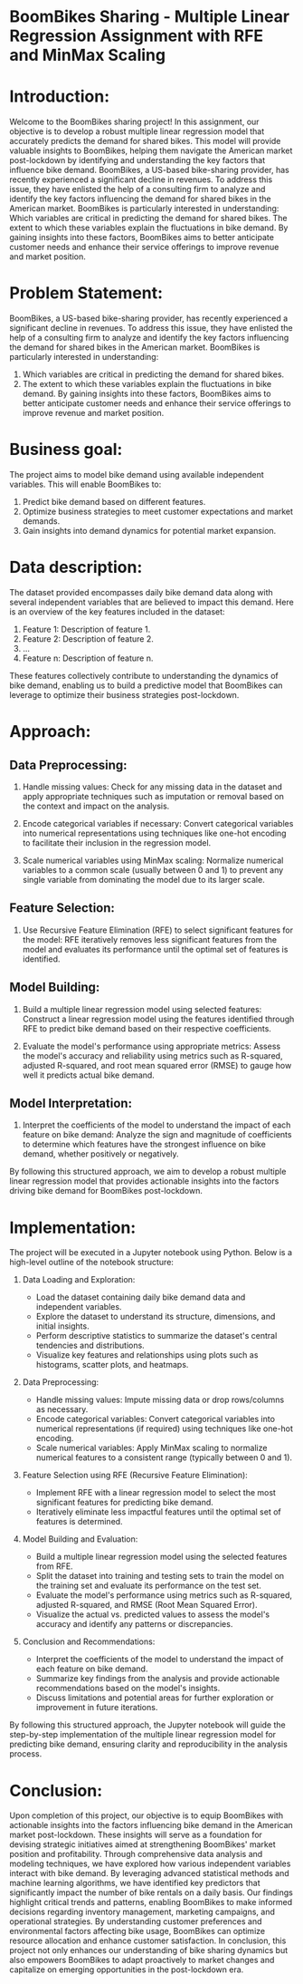 # BoomBikes Sharing - Multiple Linear Regression Assignment with RFE and MinMax Scaling

# Introduction:

Welcome to the BoomBikes sharing project! In this assignment, our objective is to develop a robust multiple linear regression model that accurately predicts the demand for shared bikes. This model will provide valuable insights to BoomBikes, helping them navigate the American market post-lockdown by identifying and understanding the key factors that influence bike demand.
BoomBikes, a US-based bike-sharing provider, has recently experienced a significant decline in revenues. To address this issue, they have enlisted the help of a consulting firm to analyze and identify the key factors influencing the demand for shared bikes in the American market. BoomBikes is particularly interested in understanding:
Which variables are critical in predicting the demand for shared bikes.
The extent to which these variables explain the fluctuations in bike demand.
By gaining insights into these factors, BoomBikes aims to better anticipate customer needs and enhance their service offerings to improve revenue and market position.

# Problem Statement:

BoomBikes, a US-based bike-sharing provider, has recently experienced a significant decline in revenues. To address this issue, they have enlisted the help of a consulting firm to analyze and identify the key factors influencing the demand for shared bikes in the American market. BoomBikes is particularly interested in understanding:

1. Which variables are critical in predicting the demand for shared bikes.
2. The extent to which these variables explain the fluctuations in bike demand.
By gaining insights into these factors, BoomBikes aims to better anticipate customer needs and enhance their service offerings to improve revenue and market position.

# Business goal:

The project aims to model bike demand using available independent variables. This will enable BoomBikes to:

1. Predict bike demand based on different features.
2. Optimize business strategies to meet customer expectations and market demands.
3. Gain insights into demand dynamics for potential market expansion.

# Data description:

The dataset provided encompasses daily bike demand data along with several independent variables that are believed to impact this demand. Here is an overview of the key features included in the dataset:

1. Feature 1: Description of feature 1.
2. Feature 2: Description of feature 2.
3. ...
4. Feature n: Description of feature n.

These features collectively contribute to understanding the dynamics of bike demand, enabling us to build a predictive model that BoomBikes can leverage to optimize their business strategies post-lockdown.

# Approach:

## Data Preprocessing:

1. Handle missing values: Check for any missing data in the dataset and apply appropriate techniques such as imputation or removal based on the context and impact on the analysis.

2. Encode categorical variables if necessary: Convert categorical variables into numerical representations using techniques like one-hot encoding to facilitate their inclusion in the regression model.

3. Scale numerical variables using MinMax scaling: Normalize numerical variables to a common scale (usually between 0 and 1) to prevent any single variable from dominating the model due to its larger scale.

## Feature Selection:

1. Use Recursive Feature Elimination (RFE) to select significant features for the model: RFE iteratively removes less significant features from the model and evaluates its performance until the optimal set of features is identified.

## Model Building:

1. Build a multiple linear regression model using selected features: Construct a linear regression model using the features identified through RFE to predict bike demand based on their respective coefficients.

2. Evaluate the model's performance using appropriate metrics: Assess the model's accuracy and reliability using metrics such as R-squared, adjusted R-squared, and root mean squared error (RMSE) to gauge how well it predicts actual bike demand.

## Model Interpretation:

1. Interpret the coefficients of the model to understand the impact of each feature on bike demand: Analyze the sign and magnitude of coefficients to determine which features have the strongest influence on bike demand, whether positively or negatively.

By following this structured approach, we aim to develop a robust multiple linear regression model that provides actionable insights into the factors driving bike demand for BoomBikes post-lockdown.


# Implementation:

The project will be executed in a Jupyter notebook using Python. Below is a high-level outline of the notebook structure:

1. Data Loading and Exploration:
   - Load the dataset containing daily bike demand data and independent variables.
   - Explore the dataset to understand its structure, dimensions, and initial insights.
   - Perform descriptive statistics to summarize the dataset's central tendencies and distributions.
   - Visualize key features and relationships using plots such as histograms, scatter plots, and heatmaps.

2. Data Preprocessing:
   - Handle missing values: Impute missing data or drop rows/columns as necessary.
   - Encode categorical variables: Convert categorical variables into numerical representations (if required) using techniques like one-hot encoding.
   - Scale numerical variables: Apply MinMax scaling to normalize numerical features to a consistent range (typically between 0 and 1).

3. Feature Selection using RFE (Recursive Feature Elimination):
   - Implement RFE with a linear regression model to select the most significant features for predicting bike demand.
   - Iteratively eliminate less impactful features until the optimal set of features is determined.

4. Model Building and Evaluation:
   - Build a multiple linear regression model using the selected features from RFE.
   - Split the dataset into training and testing sets to train the model on the training set and evaluate its performance on the test set.
   - Evaluate the model's performance using metrics such as R-squared, adjusted R-squared, and RMSE (Root Mean Squared Error).
   - Visualize the actual vs. predicted values to assess the model's accuracy and identify any patterns or discrepancies.

5. Conclusion and Recommendations:
   - Interpret the coefficients of the model to understand the impact of each feature on bike demand.
   - Summarize key findings from the analysis and provide actionable recommendations based on the model's insights.
   - Discuss limitations and potential areas for further exploration or improvement in future iterations.

By following this structured approach, the Jupyter notebook will guide the step-by-step implementation of the multiple linear regression model for predicting bike demand, ensuring clarity and reproducibility in the analysis process.


# Conclusion:


Upon completion of this project, our objective is to equip BoomBikes with actionable insights into the factors influencing bike demand in the American market post-lockdown. These insights will serve as a foundation for devising strategic initiatives aimed at strengthening BoomBikes' market position and profitability.
Through comprehensive data analysis and modeling techniques, we have explored how various independent variables interact with bike demand. By leveraging advanced statistical methods and machine learning algorithms, we have identified key predictors that significantly impact the number of bike rentals on a daily basis. 
Our findings highlight critical trends and patterns, enabling BoomBikes to make informed decisions regarding inventory management, marketing campaigns, and operational strategies. By understanding customer preferences and environmental factors affecting bike usage, BoomBikes can optimize resource allocation and enhance customer satisfaction.
In conclusion, this project not only enhances our understanding of bike sharing dynamics but also empowers BoomBikes to adapt proactively to market changes and capitalize on emerging opportunities in the post-lockdown era.

